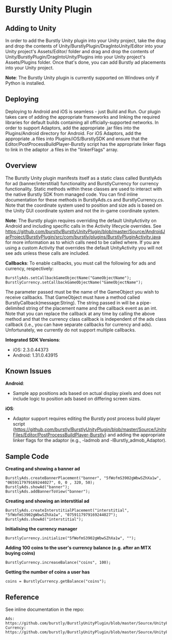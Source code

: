 # Burstly Unity Plugin

## Adding to Unity

In order to add the Burstly Unity plugin into your Unity project, take the drag and drop the contents of Unity/BurstlyPlugin/DragIntoUnity/Editor into your Unity project's Assets/Editor/ folder and drag and drop the contents of Unity/BurstlyPlugin/DragIntoUnity/Plugins into your Unity project's Assets/Plugins folder. Once that's done, you can add Burstly ad placements into your Unity project.

**Note**: The Burstly Unity plugin is currently supported on Windows only if Python is installed.


## Deploying

Deploying to Android and iOS is seamless - just Build and Run. Our plugin takes care of adding the appropriate frameworks and linking the required libraries for default builds containing all officially-supported networks. In order to support Adaptors, add the appropriate .jar files into the Plugins/Android directory for Android. For iOS Adaptors, add the appropriate .a files into Plugins/iOS/BurstlySDK and ensure that the Editor/PostProcessBuildPlayer-Burstly script has the appropriate linker flags to link in the adaptor .a files in the "linkerFlags" array.


## Overview

The Burstly Unity plugin manifests itself as a static class called BurstlyAds for ad (banner/interstitial) functionality and BurstlyCurrency for currency functionality. Static methods within these classes are used to interact with the native Burstly SDK from managed code. You can find inline documentation for these methods in BurstlyAds.cs and BurstlyCurrency.cs. Note that the coordinate system used to position and size ads is based on the Unity GUI coordinate system and not the in-game coordinate system.

**Note**: The Burstly plugin requires overriding the default UnityActivity on Android and including specific calls in the Activity lifecycle overrides. See https://github.com/burstly/BurstlyUnityPlugin/blob/master/Source/AndroidJarProject/BurstlyPlugin/src/com/burstly/plugins/BurstlyPluginActivity.java for more information as to which calls need to be called where. If you are using a custom Activity that overrides the default UnityActivity you will not see ads unless these calls are included.

**Callbacks**: To enable callbacks, you must call the following for ads and currency, respectively:

	BurstlyAds.setCallbackGameObjectName("GameObjectName");
	BurstlyCurrency.setCallbackGameObjectName("GameObjectName");

The parameter passed must be the name of the GameObject you wish to receive callbacks. That GameObject must have a method called BurstlyCallback(message:String). The string passed in will be a pipe-delimited string of the placement name and the callback event as an int. Note that you can replace the callback at any time by calling the above method and that the currency class callback is independent of the ads class callback (i.e., you can have separate callbacks for currency and ads). Unfortunately, we currently do not support multiple callbacks.
	
**Integrated SDK Versions**:

* iOS: 2.3.0.44373
* Android: 1.31.0.43915	
	
	

## Known Issues

**Android**:

* Sample app positions ads based on actual display pixels and does not include logic to position ads based on differing screen sizes.

**iOS**:

* Adaptor support requires editing the Burstly post process build player script (https://github.com/burstly/BurstlyUnityPlugin/blob/master/Source/UnityFiles/Editor/PostProcessBuildPlayer-Burstly) and adding the appropriate linker flags for the adaptor (e.g., -ladmob and -lBurstly_admob_Adaptor).
	

## Sample Code

**Creating and showing a banner ad**

	BurstlyAds.createBannerPlacement("banner", "5fWofmS3902gWbwSZhXa1w", "0659117979169244027", 0, 0 , 320, 50);
	BurstlyAds.showAd("banner");
	BurstlyAds.addBannerToView("banner");

**Creating and showing an interstitial ad**

	BurstlyAds.createInterstitialPlacement("interstitial", "5fWofmS3902gWbwSZhXa1w", "0759117979169244027");
	BurstlyAds.showAd("interstitial");
	
**Initialising the currency manager**

	BurstlyCurrency.initialize("5fWofmS3902gWbwSZhXa1w", "");
	
**Adding 100 coins to the user's currency balance (e.g. after an MTX buying coins)**
	
	BurstlyCurrency.increaseBalance("coins", 100);

**Getting the number of coins a user has**
	
	coins = BurstlyCurrency.getBalance("coins");


## Reference

See inline documentation in the repo:

	Ads: https://github.com/burstly/BurstlyUnityPlugin/blob/master/Source/UnityFiles/Plugins/BurstlyAds.cs
	Currency: https://github.com/burstly/BurstlyUnityPlugin/blob/master/Source/UnityFiles/Plugins/BurstlyCurrency.cs
	
	